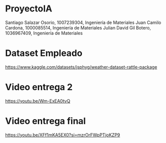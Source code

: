 # ProyectoIA
Santiago Salazar Osorio, 1007239304, Ingeniería de Materiales
Juan Camilo Cardona, 1000085514, Ingeniería de Materiales
Julian David Gil Botero, 1036967409, Ingeniería de Materiales

# Dataset Empleado
https://www.kaggle.com/datasets/jsphyg/weather-dataset-rattle-package

# Video entrega 2
https://youtu.be/Wm-ExEA0tvQ

# Video entrega final
https://youtu.be/XFf1mKA5EX0?si=mzrOrFWpPTjoKZP9
